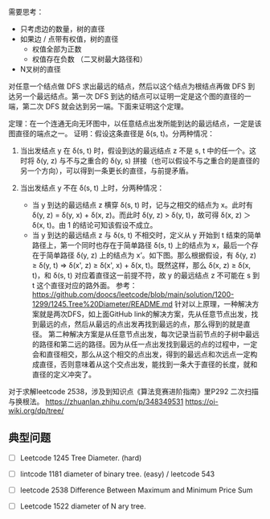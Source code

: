 
需要思考：
* 只考虑边的数量，树的直径
* 如果边 / 点带有权值，树的直径
	* 权值全部为正数
	* 权值存在负数 （二叉树最大路径和）
* N叉树的直径

对任意一个结点做 DFS 求出最远的结点，然后以这个结点为根结点再做 DFS 到达另一个最远结点。第一次 DFS 到达的结点可以证明一定是这个图的直径的一端，第二次 DFS 就会达到另一端。下面来证明这个定理。

定理：在一个连通无向无环图中，以任意结点出发所能到达的最远结点，一定是该图直径的端点之一。
证明：假设这条直径是 δ(s, t)。分两种情况：
1. 当出发结点 y 在 δ(s, t) 时，假设到达的最远结点 z 不是 s, t 中的任一个。这时将 δ(y, z) 与不与之重合的 δ(y, s) 拼接（也可以假设不与之重合的是直径的另一个方向），可以得到一条更长的直径，与前提矛盾。
    
2. 当出发结点 y 不在 δ(s, t) 上时，分两种情况：
    
    - 当 y 到达的最远结点 z 横穿 δ(s, t) 时，记与之相交的结点为 x。此时有 δ(y, z) = δ(y, x) + δ(x, z)。而此时 δ(y, z) > δ(y, t)，故可得 δ(x, z) ＞ δ(x, t)。由 1 的结论可知该假设不成立。
    - 当 y 到达的最远结点 z 与 δ(s, t) 不相交时，定义从 y 开始到 t 结束的简单路径上，第一个同时也存在于简单路径 δ(s, t) 上的结点为 x，最后一个存在于简单路径 δ(y, z) 上的结点为 x’。如下图。那么根据假设，有 δ(y, z) ≥ δ(y, t) => δ(x', z) ≥ δ(x', x) + δ(x, t)。既然这样，那么 δ(x, z) ≥ δ(x, t)，和 δ(s, t) 对应着直径这一前提不符，故 y 的最远结点 z 不可能在 s 到 t 这个直径对应的路外面。
参考： https://github.com/doocs/leetcode/blob/main/solution/1200-1299/1245.Tree%20Diameter/README.md
针对以上原理，一种解决方案就是两次DFS，如上面GitHub link的解决方案，先从任意节点出发，找到最远的点，然后从最远的点出发再找到最远的点，那么得到的就是直径。
第二种解决方案是从任意节点出发，每次记录当前节点的子树中最远的路径和第二远的路径。因为从任一点出发找到最远的点的过程中，一定会和直径相交，那么从这个相交的点出发，得到的最远点和次远点一定构成直径，否则意味着从这个交点出发，能找到一条大于直径的长度，就和直径的定义冲突了。

对于求解leetcode 2538，涉及到知识点《算法竞赛进阶指南》里P292 二次扫描与换根法。
https://zhuanlan.zhihu.com/p/348349531
https://oi-wiki.org/dp/tree/


## 典型问题
- [ ] Leetcode 1245 Tree Diameter. (hard)
- [ ] lintcode 1181 diameter of binary tree. (easy) / leetcode 543
- [ ] leetcode 2538 Difference Between Maximum and Minimum Price Sum
- [ ] Leetcode 1522 diameter of N ary tree.

